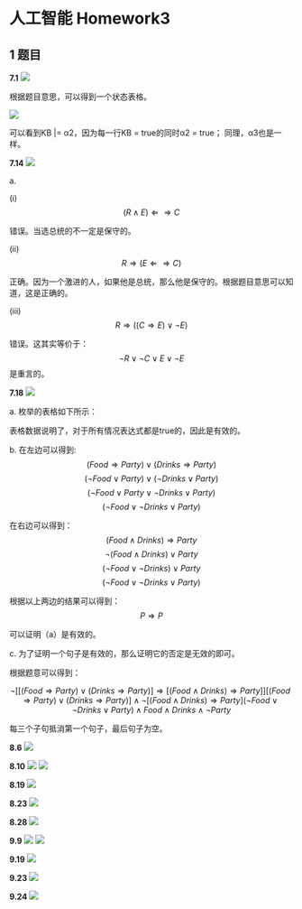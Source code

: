 # 人工智能 Homework3

## 1 题目

**7.1**
![](http://ww3.sinaimg.cn/large/ed796d65gw1ey36cpwqooj21kw0irjy3.jpg)

根据题目意思，可以得到一个状态表格。

![](http://ww1.sinaimg.cn/large/ed796d65gw1ezz7sf8lxsj20n00oatcm.jpg)

可以看到KB |= α2，因为每一行KB = true的同时α2 = true；
同理，α3也是一样。

**7.14**
![](http://ww3.sinaimg.cn/large/ed796d65gw1ey36d49p30j21kw0fkq8k.jpg)

a.

(i) 
$$ (R ∧ E) ⇐⇒ C$$

错误。当选总统的不一定是保守的。

(ii) 
$$R ⇒ (E ⇐⇒ C)$$

正确。因为一个激进的人，如果他是总统，那么他是保守的。根据题目意思可以知道，这是正确的。

(iii)
$$R ⇒ ((C ⇒ E) ∨ ¬E)$$

错误。这其实等价于：
$$¬R ∨ ¬C ∨ E ∨ ¬E$$
是重言的。

**7.18**
![](http://ww4.sinaimg.cn/large/ed796d65gw1ey36dh9bqkj21kw0cedk6.jpg)

a. 枚举的表格如下所示：

表格数据说明了，对于所有情况表达式都是true的，因此是有效的。

b. 在左边可以得到:
$$(Food ⇒ Party) ∨ (Drinks ⇒ Party)$$
$$(¬Food ∨ Party) ∨ (¬Drinks ∨ Party)$$
$$(¬Food ∨ Party ∨ ¬Drinks ∨ Party)$$
$$(¬Food ∨ ¬Drinks ∨ Party)$$

在右边可以得到：
$$(Food ∧ Drinks) ⇒ Party$$
$$¬(Food ∧ Drinks) ∨ Party$$
$$(¬Food ∨ ¬Drinks) ∨ Party$$
$$(¬Food ∨ ¬Drinks ∨ Party)$$

根据以上两边的结果可以得到：
$$P ⇒ P $$

可以证明（a）是有效的。

c. 为了证明一个句子是有效的，那么证明它的否定是无效的即可。

根据题意可以得到：

$$¬[[(Food ⇒ Party) ∨ (Drinks ⇒ Party)] ⇒ [(Food ∧ Drinks) ⇒ Party]]
[(Food ⇒ Party) ∨ (Drinks ⇒ Party)] ∧ ¬[(Food ∧ Drinks) ⇒ Party]
(¬Food ∨ ¬Drinks ∨ Party) ∧ Food ∧ Drinks ∧ ¬Party$$

每三个子句抵消第一个句子，最后句子为空。

**8.6**
![](http://ww4.sinaimg.cn/large/ed796d65gw1ey36dvwazgj21kw0cagpd.jpg)



**8.10**
![](http://ww2.sinaimg.cn/large/ed796d65gw1ey36hvtvebj21kw0lsgtv.jpg)
![](http://ww3.sinaimg.cn/large/ed796d65gw1ey36i72wwpj21kw0cttdf.jpg)

**8.19**
![](http://ww3.sinaimg.cn/large/ed796d65gw1ey36ini48zj21kw0engq9.jpg)

**8.23**
![](http://ww2.sinaimg.cn/large/ed796d65gw1ey36j2toejj21kw0iz45j.jpg)

**8.28**
![](http://ww2.sinaimg.cn/large/ed796d65gw1ey36jgecl7j21kw0mlwmj.jpg)

**9.9**
![](http://ww3.sinaimg.cn/large/ed796d65gw1ey36ju8id2j21kw0fzn23.jpg)
![](http://ww1.sinaimg.cn/large/ed796d65gw1ey36k3p4wuj21kw0fudli.jpg)

**9.19**
![](http://ww4.sinaimg.cn/large/ed796d65gw1ey36kowe6pj21kw0x3alt.jpg)

**9.23**
![](http://ww4.sinaimg.cn/large/ed796d65gw1ey36kzh2naj21kw0cp793.jpg)

**9.24**
![](http://ww3.sinaimg.cn/large/ed796d65gw1ey36lbc0wdj21kw0t7k1j.jpg)


